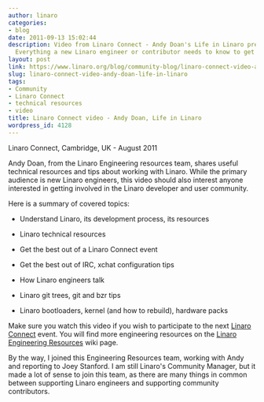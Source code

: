 ```yaml
---
author: linaro
categories:
- blog
date: 2011-09-13 15:02:44
description: Video from Linaro Connect - Andy Doan's Life in Linaro presentation.
  Everything a new Linaro engineer or contributor needs to know to get started.
layout: post
link: https://www.linaro.org/blog/community-blog/linaro-connect-video-andy-doan-life-in-linaro/
slug: linaro-connect-video-andy-doan-life-in-linaro
tags:
- Community
- Linaro Connect
- technical resources
- video
title: Linaro Connect video - Andy Doan, Life in Linaro
wordpress_id: 4128
---
```


Linaro Connect, Cambridge, UK - August 2011

Andy Doan, from the Linaro Engineering resources team, shares useful technical resources and tips about working with Linaro. While the primary audience is new Linaro engineers, this video should also interest anyone interested in getting involved in the Linaro developer and user community.

Here is a summary of covered topics:

  * Understand Linaro, its development process, its resources


  * Linaro technical resources


  * Get the best out of a Linaro Connect event


  * Get the best out of IRC, xchat configuration tips


  * How Linaro engineers talk


  * Linaro git trees, git and bzr tips


  * Linaro bootloaders, kernel (and how to rebuild), hardware packs


Make sure you watch this video if you wish to participate to the next [Linaro Connect](http://connect.linaro.org/) event. You will find more engineering resources on the [Linaro Engineering Resources](https://wiki.linaro.org/Resources) wiki page.

By the way, I joined this Engineering Resources team, working with Andy and reporting to Joey Stanford. I am still Linaro's Community Manager, but it made a lot of sense to join this team, as there are many things in common between supporting Linaro engineers and supporting community contributors.
